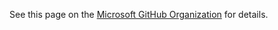 See this page on the [Microsoft GitHub Organization](https://github.com/microsoft/Secure-Supply-Chain/#readme) for details.
